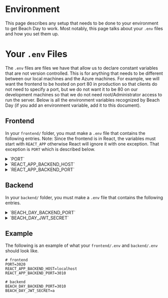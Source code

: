 # Environment
This page describes any setup that needs to be done to your environment to get Beach Day to work. Most notably, this page talks about your `.env` files and how you set them up.

# Your `.env` Files
The `.env` files are files we have that allow us to declare constant variables that are not version controlled. This is for anything that needs to be different between our local machines and the Azure machines. For example, we will want the frontend to be hosted on port 80 in production so that clients do not need to specify a port, but we do not want it to be 80 on our development machines so that we do not need root/Administrator access to run the server. Below is all the environment variables recognized by Beach Day (if you add an environment variable, add it to this document).

## Frontend
In your `frontend/` folder, you must make a `.env` file that contains the following entries. Note: Since the frontend is in React, the variables must start with `REACT_APP` otherwise React will ignore it with one exception. That exception is `PORT` which is described below.
<details>
    <summary markdown="1">`PORT`</summary>
    <p markdown="1">This environment variable is recognized by React directly and does not need implemented in the frontend code. It tells React which port to host the frontend on. If it isn't set, React defaults to 3000.</p>
</details>
<details>
    <summary markdown="1">`REACT_APP_BACKEND_HOST`</summary>
    <p markdown="1">This is the hostname of the backend. If this is not set, you will get weird errors. For your local development machine, you most likely want to set it to `localhost`.</p>
</details>
<details>
    <summary markdown="1">`REACT_APP_BACKEND_PORT`</summary>
    <p markdown="1">This is the port the backend is hosted on. If this is not set, you will get weird errors. You need to make sure this is the same as `BEACH_DAY_BACKEND_PORT` in your `backend/.env` file.</p>
</details>

## Backend
In your `backend/` folder, you must make a `.env` file that contains the following entries.
<details>
    <summary markdown="1">`BEACH_DAY_BACKEND_PORT`</summary>
    <p markdown="1">This is the port the backend will be hosted on. If this is not set, the code will select 3010 by default. You must set `REACT_APP_BACKEND_PORT` to the same value.</p>
</details>
<details>
    <summary markdown="1">`BEACH_DAY_JWT_SECRET`</summary>
    <p markdown="1">This is the value of the jwt secret. If this is not set, you will get an error. For your local development environment, its not very important what this value is set to as you should not be storing sensitive user data on your local machine. This will need to be a truly random and truly secret value on the Azure server.</p>
</details>

## Example
The following is an example of what your `frontend/.env` and `backend/.env` should look like.
```
# frontend
PORT=3020
REACT_APP_BACKEND_HOST=localhost
REACT_APP_BACKEND_PORT=3010
```
```
# backend
BEACH_DAY_BACKEND_PORT=3010
BEACH_DAY_JWT_SECRET=a
```
